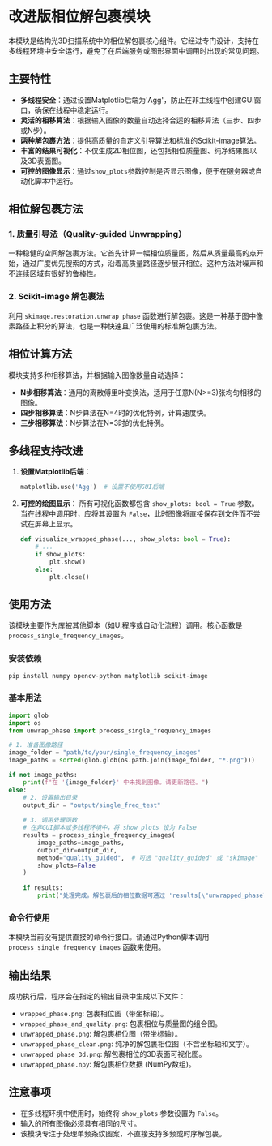 # 改进版相位解包裹模块

本模块是结构光3D扫描系统中的相位解包裹核心组件。它经过专门设计，支持在多线程环境中安全运行，避免了在后端服务或图形界面中调用时出现的常见问题。

## 主要特性

- **多线程安全**：通过设置Matplotlib后端为'Agg'，防止在非主线程中创建GUI窗口，确保在线程中稳定运行。
- **灵活的相移算法**：根据输入图像的数量自动选择合适的相移算法（三步、四步或N步）。
- **两种解包裹方法**：提供高质量的自定义引导算法和标准的Scikit-image算法。
- **丰富的结果可视化**：不仅生成2D相位图，还包括相位质量图、纯净结果图以及3D表面图。
- **可控的图像显示**：通过`show_plots`参数控制是否显示图像，便于在服务器或自动化脚本中运行。

## 相位解包裹方法

### 1. 质量引导法（Quality-guided Unwrapping）

一种稳健的空间解包裹方法。它首先计算一幅相位质量图，然后从质量最高的点开始，通过广度优先搜索的方式，沿着高质量路径逐步展开相位。这种方法对噪声和不连续区域有很好的鲁棒性。

### 2. Scikit-image 解包裹法

利用 `skimage.restoration.unwrap_phase` 函数进行解包裹。这是一种基于图中像素路径上积分的算法，也是一种快速且广泛使用的标准解包裹方法。

## 相位计算方法

模块支持多种相移算法，并根据输入图像数量自动选择：

- **N步相移算法**：通用的离散傅里叶变换法，适用于任意N(N>=3)张均匀相移的图像。
- **四步相移算法**：N步算法在N=4时的优化特例，计算速度快。
- **三步相移算法**：N步算法在N=3时的优化特例。

## 多线程支持改进

1. **设置Matplotlib后端**：

   ```python
   matplotlib.use('Agg')  # 设置不使用GUI后端
   ```

2. **可控的绘图显示**：
   所有可视化函数都包含 `show_plots: bool = True` 参数。当在线程中调用时，应将其设置为 `False`，此时图像将直接保存到文件而不尝试在屏幕上显示。

   ```python
   def visualize_wrapped_phase(..., show_plots: bool = True):
       # ...
       if show_plots:
           plt.show()
       else:
           plt.close()
   ```

## 使用方法

该模块主要作为库被其他脚本（如UI程序或自动化流程）调用。核心函数是 `process_single_frequency_images`。

### 安装依赖

```bash
pip install numpy opencv-python matplotlib scikit-image
```

### 基本用法

```python
import glob
import os
from unwrap_phase import process_single_frequency_images

# 1. 准备图像路径
image_folder = "path/to/your/single_frequency_images"
image_paths = sorted(glob.glob(os.path.join(image_folder, "*.png")))

if not image_paths:
    print(f"在 '{image_folder}' 中未找到图像。请更新路径。")
else:
    # 2. 设置输出目录
    output_dir = "output/single_freq_test"
    
    # 3. 调用处理函数
    # 在非GUI脚本或多线程环境中，将 show_plots 设为 False
    results = process_single_frequency_images(
        image_paths=image_paths,
        output_dir=output_dir,
        method="quality_guided",  # 可选 "quality_guided" 或 "skimage"
        show_plots=False
    )
    
    if results:
        print("处理完成。解包裹后的相位数据可通过 'results[\"unwrapped_phase\"]' 访问。")

```

### 命令行使用

本模块当前没有提供直接的命令行接口。请通过Python脚本调用 `process_single_frequency_images` 函数来使用。

## 输出结果

成功执行后，程序会在指定的输出目录中生成以下文件：

- `wrapped_phase.png`: 包裹相位图（带坐标轴）。
- `wrapped_phase_and_quality.png`: 包裹相位与质量图的组合图。
- `unwrapped_phase.png`: 解包裹相位图（带坐标轴）。
- `unwrapped_phase_clean.png`: 纯净的解包裹相位图（不含坐标轴和文字）。
- `unwrapped_phase_3d.png`: 解包裹相位的3D表面可视化图。
- `unwrapped_phase.npy`: 解包裹相位数据 (NumPy数组)。

## 注意事项

- 在多线程环境中使用时，始终将 `show_plots` 参数设置为 `False`。
- 输入的所有图像必须具有相同的尺寸。
- 该模块专注于处理单频条纹图案，不直接支持多频或时序解包裹。
